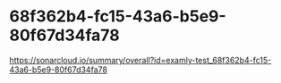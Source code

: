 # 68f362b4-fc15-43a6-b5e9-80f67d34fa78
https://sonarcloud.io/summary/overall?id=examly-test_68f362b4-fc15-43a6-b5e9-80f67d34fa78
